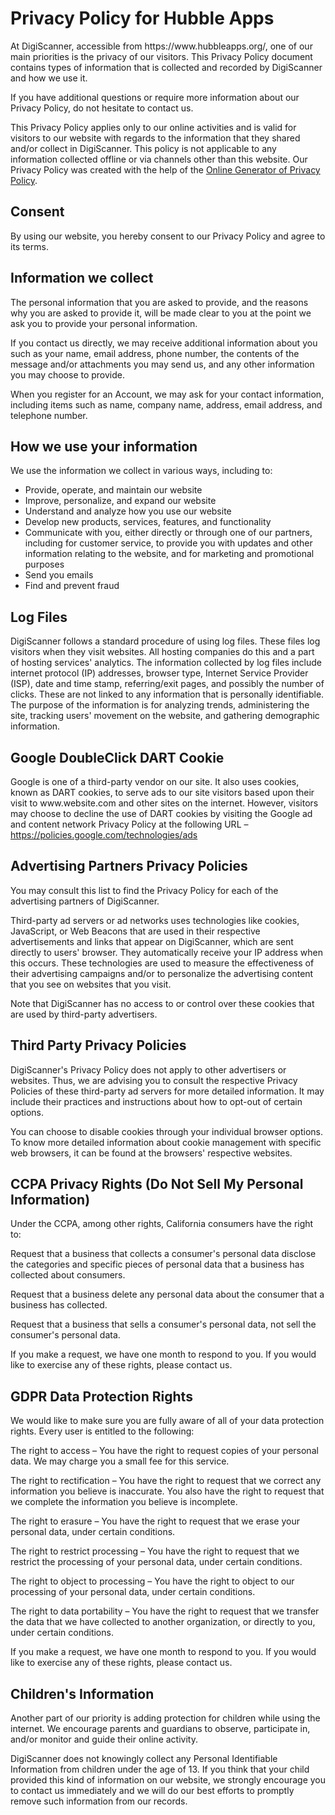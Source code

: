
 <h1>Privacy Policy for Hubble Apps</h1>

 <p>At DigiScanner, accessible from https://www.hubbleapps.org/, one of our main priorities is the privacy of our visitors. This Privacy Policy document contains types of information that is collected and recorded by DigiScanner and how we use it.</p>

 <p>If you have additional questions or require more information about our Privacy Policy, do not hesitate to contact us.</p>

 <p>This Privacy Policy applies only to our online activities and is valid for visitors to our website with regards to the information that they shared and/or collect in DigiScanner. This policy is not applicable to any information collected offline or via channels other than this website. Our Privacy Policy was created with the help of the <a href="https://www.privacypolicyonline.com/privacy-policy-generator/">Online Generator of Privacy Policy</a>.</p>

 <h2>Consent</h2>

 <p>By using our website, you hereby consent to our Privacy Policy and agree to its terms.</p>

 <h2>Information we collect</h2>

 <p>The personal information that you are asked to provide, and the reasons why you are asked to provide it, will be made clear to you at the point we ask you to provide your personal information.</p>
 <p>If you contact us directly, we may receive additional information about you such as your name, email address, phone number, the contents of the message and/or attachments you may send us, and any other information you may choose to provide.</p>
 <p>When you register for an Account, we may ask for your contact information, including items such as name, company name, address, email address, and telephone number.</p>

 <h2>How we use your information</h2>

 <p>We use the information we collect in various ways, including to:</p>

 <ul>
 <li>Provide, operate, and maintain our website</li>
 <li>Improve, personalize, and expand our website</li>
 <li>Understand and analyze how you use our website</li>
 <li>Develop new products, services, features, and functionality</li>
 <li>Communicate with you, either directly or through one of our partners, including for customer service, to provide you with updates and other information relating to the website, and for marketing and promotional purposes</li>
 <li>Send you emails</li>
 <li>Find and prevent fraud</li>
 </ul>

 <h2>Log Files</h2>

 <p>DigiScanner follows a standard procedure of using log files. These files log visitors when they visit websites. All hosting companies do this and a part of hosting services' analytics. The information collected by log files include internet protocol (IP) addresses, browser type, Internet Service Provider (ISP), date and time stamp, referring/exit pages, and possibly the number of clicks. These are not linked to any information that is personally identifiable. The purpose of the information is for analyzing trends, administering the site, tracking users' movement on the website, and gathering demographic information.</p>


 <h2>Google DoubleClick DART Cookie</h2>

 <p>Google is one of a third-party vendor on our site. It also uses cookies, known as DART cookies, to serve ads to our site visitors based upon their visit to www.website.com and other sites on the internet. However, visitors may choose to decline the use of DART cookies by visiting the Google ad and content network Privacy Policy at the following URL – <a href="https://policies.google.com/technologies/ads">https://policies.google.com/technologies/ads</a></p>


 <h2>Advertising Partners Privacy Policies</h2>

 <P>You may consult this list to find the Privacy Policy for each of the advertising partners of DigiScanner.</p>

 <p>Third-party ad servers or ad networks uses technologies like cookies, JavaScript, or Web Beacons that are used in their respective advertisements and links that appear on DigiScanner, which are sent directly to users' browser. They automatically receive your IP address when this occurs. These technologies are used to measure the effectiveness of their advertising campaigns and/or to personalize the advertising content that you see on websites that you visit.</p>

 <p>Note that DigiScanner has no access to or control over these cookies that are used by third-party advertisers.</p>

 <h2>Third Party Privacy Policies</h2>

 <p>DigiScanner's Privacy Policy does not apply to other advertisers or websites. Thus, we are advising you to consult the respective Privacy Policies of these third-party ad servers for more detailed information. It may include their practices and instructions about how to opt-out of certain options. </p>

 <p>You can choose to disable cookies through your individual browser options. To know more detailed information about cookie management with specific web browsers, it can be found at the browsers' respective websites.</p>

 <h2>CCPA Privacy Rights (Do Not Sell My Personal Information)</h2>

 <p>Under the CCPA, among other rights, California consumers have the right to:</p>
 <p>Request that a business that collects a consumer's personal data disclose the categories and specific pieces of personal data that a business has collected about consumers.</p>
 <p>Request that a business delete any personal data about the consumer that a business has collected.</p>
 <p>Request that a business that sells a consumer's personal data, not sell the consumer's personal data.</p>
 <p>If you make a request, we have one month to respond to you. If you would like to exercise any of these rights, please contact us.</p>

 <h2>GDPR Data Protection Rights</h2>

 <p>We would like to make sure you are fully aware of all of your data protection rights. Every user is entitled to the following:</p>
 <p>The right to access – You have the right to request copies of your personal data. We may charge you a small fee for this service.</p>
 <p>The right to rectification – You have the right to request that we correct any information you believe is inaccurate. You also have the right to request that we complete the information you believe is incomplete.</p>
 <p>The right to erasure – You have the right to request that we erase your personal data, under certain conditions.</p>
 <p>The right to restrict processing – You have the right to request that we restrict the processing of your personal data, under certain conditions.</p>
 <p>The right to object to processing – You have the right to object to our processing of your personal data, under certain conditions.</p>
 <p>The right to data portability – You have the right to request that we transfer the data that we have collected to another organization, or directly to you, under certain conditions.</p>
 <p>If you make a request, we have one month to respond to you. If you would like to exercise any of these rights, please contact us.</p>

 <h2>Children's Information</h2>

 <p>Another part of our priority is adding protection for children while using the internet. We encourage parents and guardians to observe, participate in, and/or monitor and guide their online activity.</p>

 <p>DigiScanner does not knowingly collect any Personal Identifiable Information from children under the age of 13. If you think that your child provided this kind of information on our website, we strongly encourage you to contact us immediately and we will do our best efforts to promptly remove such information from our records.</p>
